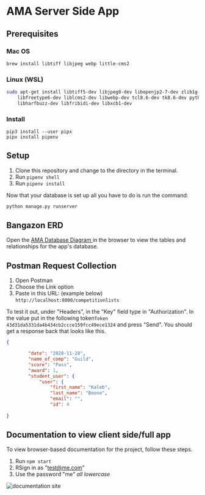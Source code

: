 # AMA Server Side App

## Prerequisites

### Mac OS

```sh
brew install libtiff libjpeg webp little-cms2
```

### Linux (WSL)

```sh
sudo apt-get install libtiff5-dev libjpeg8-dev libopenjp2-7-dev zlib1g-dev \
    libfreetype6-dev liblcms2-dev libwebp-dev tcl8.6-dev tk8.6-dev python3-tk \
    libharfbuzz-dev libfribidi-dev libxcb1-dev
```

### Install 
<!-- Run the following command to install pipenv -->
```
pip3 install --user pipx
pipx install pipenv

```

## Setup

1. Clone this repository and change to the directory in the terminal.
1. Run `pipenv shell`
1. Run `pipenv install`


Now that your database is set up all you have to do is run the command:

```sh
python manage.py runserver
```

## Bangazon ERD

Open the [AMA Database Diagram ](https://lucid.app/lucidchart/36e31f7c-cf57-4569-a6f0-8df144221735/edit?beaconFlowId=E1E6C23275C9ADCA&invitationId=inv_809734b3-9a7d-42ca-ab49-75b871e20a12&page=UBPJnQTHcbYK#) in the browser to view the tables and relationships for the app's database.

## Postman Request Collection

1. Open Postman
1. Choose the Link option
1. Paste in this URL: (example below)
    `http://localhost:8000/competitionlists`

To test it out, under "Headers", in the "Key" field type in "Authorization". In the value put in the following token```Token 43d31da5331da4b434cb2ccce159fcc49ece1324``` and press "Send". You should get a response back that looks like this.

```json
{

        "date": "2020-11-28",
        "name_of_comp": "Guild",
        "score": "Pass",
        "award": 1,
        "student_user": {
            "user": {
                "first_name": "Kaleb",
                "last_name": "Boone",
                "email": "",
                "id": 4
  
}
```

## Documentation to view client side/full app

To view browser-based documentation for the project, follow these steps.

1. Run `npm start`
1. RSign in as "test@me.com" 
1. Use the password "me" *all lowercase*


![documentation site](./bangazon-docs.png)